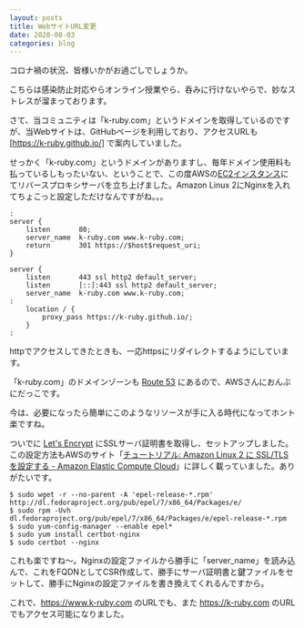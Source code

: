 ```yaml
---
layout: posts
title: WebサイトURL変更 
date: 2020-08-03
categories: blog
---
```


コロナ禍の状況、皆様いかがお過ごしでしょうか。

こちらは感染防止対応やらオンライン授業やら、呑みに行けないやらで、妙なストレスが溜まっております。

さて、当コミュニティは「k-ruby.com」というドメインを取得しているのですが、当Webサイトは、GitHubページを利用しており、アクセスURLも [https://k-ruby.github.io/] で案内していました。

せっかく「k-ruby.com」というドメインがありますし、毎年ドメイン使用料も払っているしもったいない、ということで、この度AWSの[EC2インスタンス](https://aws.amazon.com/jp/ec2/)にてリバースプロキシサーバを立ち上げました。Amazon Linux 2にNginxを入れてちょこっと設定しただけなんですがね。。。

```Nginx
:
server {
    listen       80;
    server_name  k-ruby.com www.k-ruby.com;
    return       301 https://$host$request_uri;
}

server {
    listen       443 ssl http2 default_server;
    listen       [::]:443 ssl http2 default_server;
    server_name  k-ruby.com www.k-ruby.com;
:
    location / {
        proxy_pass https://k-ruby.github.io/;
    }
:
```

httpでアクセスしてきたときも、一応httpsにリダイレクトするようにしています。

「k-ruby.com」のドメインゾーンも [Route 53](https://aws.amazon.com/jp/route53/) にあるので、AWSさんにおんぶにだっこです。

今は、必要になったら簡単にこのようなリソースが手に入る時代になってホント楽ですね。

ついでに [Let's Encrypt](https://letsencrypt.org/ja/) にSSLサーバ証明書を取得し、セットアップしました。この設定方法もAWSのサイト「[チュートリアル: Amazon Linux 2 に SSL/TLS を設定する - Amazon Elastic Compute Cloud](https://docs.aws.amazon.com/ja_jp/AWSEC2/latest/UserGuide/SSL-on-amazon-linux-2.html)」に詳しく載っていました。ありがたいです。

```ShellSession
$ sudo wget -r --no-parent -A 'epel-release-*.rpm'  http://dl.fedoraproject.org/pub/epel/7/x86_64/Packages/e/
$ sudo rpm -Uvh  dl.fedoraproject.org/pub/epel/7/x86_64/Packages/e/epel-release-*.rpm
$ sudo yum-config-manager --enable epel*
$ sudo yum install certbot-nginx
$ sudo certbot --nginx
```

これも楽ですね～。Nginxの設定ファイルから勝手に「server_name」を読み込んで、これをFQDNとしてCSR作成して、勝手にサーバ証明書と鍵ファイルをセットして、勝手にNginxの設定ファイルを書き換えてくれるんですから。

これで、https://www.k-ruby.com のURLでも、また https://k-ruby.com のURLでもアクセス可能になりました。

